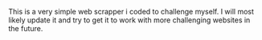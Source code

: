 This is a very simple web scrapper i coded to challenge myself.
I will most likely update it and try to get it to work with more challenging websites in the future.
